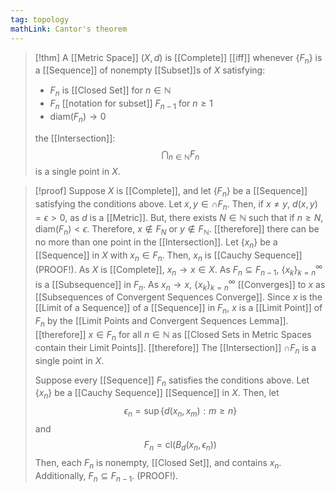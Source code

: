 ```yaml
---
tag: topology
mathLink: Cantor's theorem
---
```

>[!thm]
>A [[Metric Space]] $(X,d)$ is [[Complete]] [[iff]] whenever $\{F_{n}\}$ is a [[Sequence]] of nonempty [[Subset]]s of $X$ satisfying:
>- $F_{n}$ is [[Closed Set]] for $n\in \mathbb{N}$
>- $F_{n}$ [[notation for subset]] $F_{n-1}$ for $n≥1$
>- $\text{diam}(F_n)\rightarrow0$ 
> 
>the [[Intersection]]:
>$$\bigcap_{n\in \mathbb{N}}F_{n}$$
>is a single point in $X$.

>[!proof]
>Suppose $X$ is [[Complete]], and let $\{F_{n}\}$ be a [[Sequence]] satisfying the conditions above. Let $x,y\in\cap F_{n}$. Then, if $x\ne y$, $d(x,y)=\epsilon>0$, as $d$ is a [[Metric]]. But, there exists $N\in \mathbb{N}$ such that if $n≥N$, $\text{diam}(F_{n})<\epsilon$. Therefore, $x\notin F_{N}$ or $y\notin F_\mathbb{N}$.
>[[therefore]] there can be no more than one point in the [[Intersection]]. 
>Let $\{x_{n}\}$ be a [[Sequence]] in $X$ with $x_{n}\in F_{n}$. Then, $x_{n}$ is [[Cauchy Sequence]] (PROOF!). As $X$ is [[Complete]], $x_{n}\rightarrow x\in X$. As $F_{n}\subseteq F_{n-1}$, $\{x_k\}_{k=n}^\infty$ is a [[Subsequence]] in $F_{n}$. As $x_{n}\rightarrow x$, $\{x_k\}_{k=n}^\infty$ [[Converges]] to $x$ as [[Subsequences of Convergent Sequences Converge]]. Since $x$ is the [[Limit of a Sequence]] of a [[Sequence]] in $F_n$, $x$ is a [[Limit Point]] of $F_{n}$ by the [[Limit Points and Convergent Sequences Lemma]]. 
>[[therefore]] $x\in F_{n}$ for all $n\in \mathbb{N}$ as [[Closed Sets in Metric Spaces contain their Limit Points]]. 
>[[therefore]] The [[Intersection]] $\cap F_{n}$ is a single point in $X$.
> 
>Suppose every [[Sequence]] $F_{n}$ satisfies the conditions above. Let $\{x_n\}$ be a [[Cauchy Sequence]] [[Sequence]] in $X$. Then, let 
>$$\epsilon_{n}=\sup\{d(x_{n},x_{m}):m≥n\}$$
>and 
>$$F_{n}=\text{cl}(B_{d}(x_{n},\epsilon_{n}))$$
>Then, each $F_{n}$ is nonempty, [[Closed Set]], and contains $x_{n}$. Additionally, $F_{n}\subseteq F_{n-1}$. (PROOF!). 
>














